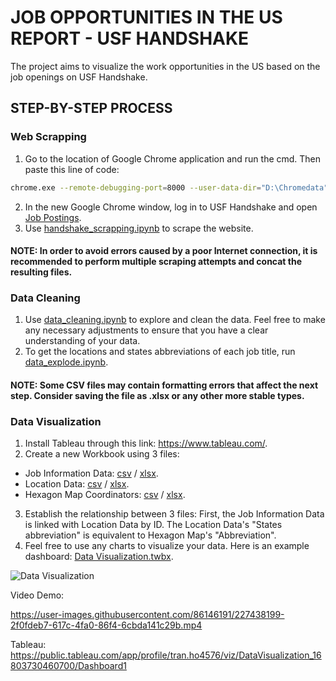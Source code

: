 # JOB OPPORTUNITIES IN THE US REPORT - USF HANDSHAKE

The project aims to visualize the work opportunities in the US based on the job openings on USF Handshake.

## STEP-BY-STEP PROCESS
### Web Scrapping
1. Go to the location of Google Chrome application and run the cmd. Then paste this line of code:
```bash
chrome.exe --remote-debugging-port=8000 --user-data-dir="D:\Chromedata"
```
2. In the new Google Chrome window, log in to USF Handshake and open [Job Postings](https://app.joinhandshake.com/stu/postings).
3. Use [handshake_scrapping.ipynb](https://github.com/Scarlett04/handshake-scrapping/blob/main/handshake_scrapping.ipynb) to scrape the website. 
#### NOTE: In order to avoid errors caused by a poor Internet connection, it is recommended to perform multiple scraping attempts and concat the resulting files.

### Data Cleaning
1. Use [data_cleaning.ipynb](https://github.com/Scarlett04/handshake-scrapping/blob/main/data_cleaning.ipynb) to explore and clean the data. Feel free to make any necessary adjustments to ensure that you have a clear understanding of your data.
2. To get the locations and states abbreviations of each job title, run [data_explode.ipynb](https://github.com/Scarlett04/handshake-scrapping/blob/main/data_explode.ipynb).
#### NOTE: Some CSV files may contain formatting errors that affect the next step. Consider saving the file as .xlsx or any other more stable types.

### Data Visualization
1. Install Tableau through this link: https://www.tableau.com/.
2. Create a new Workbook using 3 files: 
- Job Information Data: [csv](https://github.com/Scarlett04/handshake-scrapping/blob/main/csv/modified_data.csv) / [xlsx](https://github.com/Scarlett04/handshake-scrapping/blob/main/Excel/modified_data_final.xlsx).
- Location Data: [csv](https://github.com/Scarlett04/handshake-scrapping/blob/main/csv/location.csv) / [xlsx](https://github.com/Scarlett04/handshake-scrapping/blob/main/Excel/location.xlsx).
- Hexagon Map Coordinators: [csv](https://github.com/Scarlett04/handshake-scrapping/blob/main/csv/hexmap_plots.csv) / [xlsx](https://github.com/Scarlett04/handshake-scrapping/blob/main/Excel/hexmap_plots.xlsx).
3. Establish the relationship between 3 files: First, the Job Information Data is linked with Location Data by ID. The Location Data's "States abbreviation" is equivalent to Hexagon Map's "Abbreviation".
4. Feel free to use any charts to visualize your data. Here is an example dashboard: [Data Visualization.twbx](https://github.com/Scarlett04/handshake-scrapping/blob/main/Data%20Visualization.twbx).

![Data Visualization](https://user-images.githubusercontent.com/86146191/230471149-0a6ed50e-9f2d-4ead-8f9a-88b9c35fb7c7.jpg)

Video Demo:

https://user-images.githubusercontent.com/86146191/227438199-2f0fdeb7-617c-4fa0-86f4-6cbda141c29b.mp4

Tableau: https://public.tableau.com/app/profile/tran.ho4576/viz/DataVisualization_16803730460700/Dashboard1
